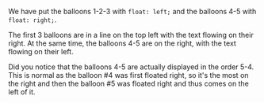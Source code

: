 We have put the balloons 1-2-3 with `float: left;` and the balloons 4-5 with `float: right;`.

The first 3 balloons are in a line on the top left with the text flowing on their right. At the same time, the balloons 4-5 are on the right, with the text flowing on their left.

Did you notice that the balloons 4-5 are actually displayed in the order 5-4. This is normal as the balloon #4 was first floated right, so it's the most on the right and then the balloon #5 was floated right and thus comes on the left of it.
